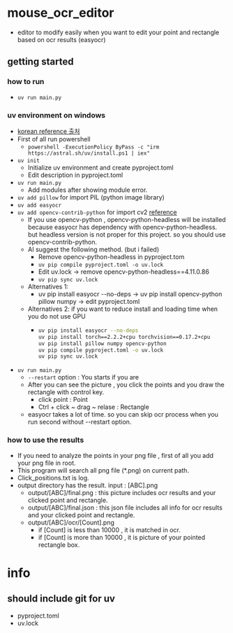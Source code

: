 # mouse_ocr_editor
- editor to modify easily when you want to edit your point and rectangle based on ocr results (easyocr)
## getting started
### how to run
- ```uv run main.py```
### uv environment on windows
- [korean reference 출처](https://rudaks.tistory.com/entry/python의-uv-사용법)
- First of all run powershell
  - ```powershell -ExecutionPolicy ByPass -c "irm https://astral.sh/uv/install.ps1 | iex"```
- ```uv init```
  - Initialize uv environment and create pyproject.toml 
  - Edit description in pyproject.toml
- ```uv run main.py```
  - Add modules after showing module error.
- ```uv add pillow``` for import PIL    (python image library)
- ```uv add easyocr```
- ```uv add opencv-contrib-python``` for import cv2   [reference](https://github.com/astral-sh/uv/issues/11659)
  - If you use opencv-python , opencv-python-headless will be installed because easyocr has dependency with opencv-python-headless. but headless version is not proper for this project.  so you should use opencv-contrib-python.
  - AI suggest the following method.  (but i failed)
      - Remove opencv-python-headless in pyproject.tom
      - ```uv pip compile pyproject.toml -o uv.lock```
      - Edit uv.lock -> remove opencv-python-headless==4.11.0.86
      - ```uv pip sync uv.lock```
  - Alternatives 1: 
    - uv pip install easyocr --no-deps  -> uv pip install opencv-python pillow numpy -> edit pyproject.toml
  - Alternatives 2: if you want to reduce install and loading time when you do not use GPU
    - ```sh
      uv pip install easyocr --no-deps
      uv pip install torch==2.2.2+cpu torchvision==0.17.2+cpu
      uv pip install pillow numpy opencv-python
      uv pip compile pyproject.toml -o uv.lock
      uv pip sync uv.lock
      ```
- ```uv run main.py```
  - ```--restart```  option : You starts if you are 
  - After you can see the picture , you click the points and you draw the rectangle with control key.
    - click point : Point
    - Ctrl + click ~ drag ~ relase : Rectangle
  - easyocr takes a lot of time. so you can skip ocr process when you run second without --restart option.
### how to use the results
- If you need to analyze the points in your png file , first of all you add your png file in root.
- This program will search all png file (*.png) on current path.
- Click_positions.txt is log.
- output directory has the result. input : [ABC].png
  - output/[ABC]/final.png  : this picture includes ocr results and your clicked point and rectangle.
  - output/[ABC]/final.json : this json file includes all info for ocr results and your clicked point and rectangle.
  - output/[ABC]/ocr/[Count].png
    - if [Count] is less than 10000 , it is matched in ocr.
    - if [Count] is more than 10000 , it is picture of your pointed rectangle box.

# info
## should include git for uv
- pyproject.toml 
- uv.lock


